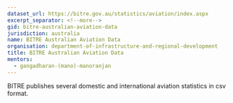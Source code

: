 ```yaml
---
dataset_url: https://bitre.gov.au/statistics/aviation/index.aspx
excerpt_separator: <!--more-->
gid: bitre-australian-aviation-data
jurisdiction: australia
name: BITRE Australian Aviation Data
organisation: department-of-infrastructure-and-regional-development
title: BITRE Australian Aviation Data
mentors:
  - gangadharan-(mano)-manoranjan
---
```


BITRE publishes several domestic and international aviation statistics in csv format.